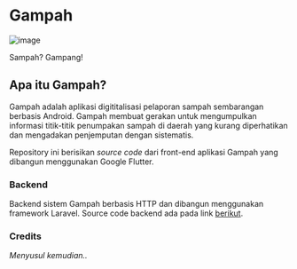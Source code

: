 # Gampah
![image](https://raw.githubusercontent.com/seikosantana/gampah/master/Gampah%20Logo.png)


Sampah? Gampang!

## Apa itu Gampah?

Gampah adalah aplikasi digititalisasi pelaporan sampah sembarangan berbasis Android. Gampah membuat gerakan untuk mengumpulkan informasi titik-titik penumpakan sampah di daerah yang kurang diperhatikan dan mengadakan penjemputan dengan sistematis.

Repository ini berisikan _source code_ dari front-end aplikasi Gampah yang dibangun menggunakan Google Flutter.

### Backend
Backend sistem Gampah berbasis HTTP dan dibangun menggunakan framework Laravel. Source code backend ada pada link [berikut](https://github.com/Bintaaaa/Gampah-Backend).

### Credits
_Menyusul kemudian.._